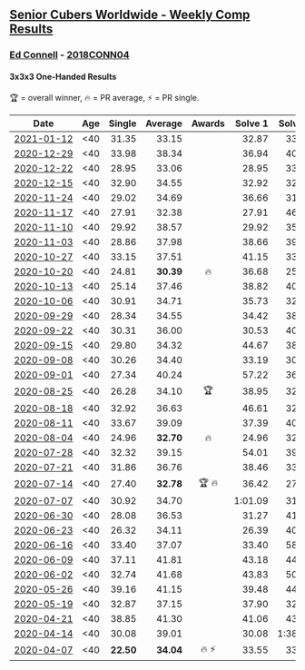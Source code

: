 <style>table {white-space: nowrap;}</style>

## [Senior Cubers Worldwide - Weekly Comp Results](/scw-comp/results/)
### [Ed Connell](README.md) - [2018CONN04](https://www.worldcubeassociation.org/persons/2018CONN04?event=333oh)
#### 3x3x3 One-Handed Results

<span style="white-space: nowrap;">🏆 = overall winner</span>, <span style="white-space: nowrap;">🔥 = PR average</span>, <span style="white-space: nowrap;">⚡ = PR single</span>.

| Date | Age | Single | Average | Awards | Solve 1 | Solve 2 | Solve 3 | Solve 4 | Solve 5 | Video |
| :--: | :--: | --: | --: | :--: | --: | --: | --: | --: | --: | :-- |
| [2021-01-12](../../results/2021-01-12/333oh.md) | <40 | 31.35 | 33.15 |  | 32.87 | 33.59 | 38.26 | 32.99 | 31.35 | [Desktop](https://www.facebook.com/events/154842819532367/permalink/157170009299648) / [Mobile](https://m.facebook.com/events/154842819532367?view=permalink&id=157170009299648) |
| [2020-12-29](../../results/2020-12-29/333oh.md) | <40 | 33.98 | 38.34 |  | 36.94 | 40.43 | 37.65 | 43.70 | 33.98 | [Desktop](https://www.facebook.com/events/807437066779451/permalink/809977266525431) / [Mobile](https://m.facebook.com/events/807437066779451?view=permalink&id=809977266525431) |
| [2020-12-22](../../results/2020-12-22/333oh.md) | <40 | 28.95 | 33.06 |  | 28.95 | 33.91 | 31.01 | 46.60 | 34.25 | [Desktop](https://www.facebook.com/events/758481858355136/permalink/762336747969647) / [Mobile](https://m.facebook.com/events/758481858355136?view=permalink&id=762336747969647) |
| [2020-12-15](../../results/2020-12-15/333oh.md) | <40 | 32.90 | 34.55 |  | 32.92 | 32.90 | 41.26 | 36.19 | 34.55 | [Desktop](https://www.facebook.com/events/804969103386330/permalink/807249976491576) / [Mobile](https://m.facebook.com/events/804969103386330?view=permalink&id=807249976491576) |
| [2020-11-24](../../results/2020-11-24/333oh.md) | <40 | 29.02 | 34.69 |  | 36.66 | 31.14 | 29.02 | 36.26 | 42.06 | [Desktop](https://www.facebook.com/events/418254925863499/permalink/422356948786630) / [Mobile](https://m.facebook.com/events/418254925863499?view=permalink&id=422356948786630) |
| [2020-11-17](../../results/2020-11-17/333oh.md) | <40 | 27.91 | 32.38 |  | 27.91 | 46.45 | 29.63 | 32.38 | 35.13 | [Desktop](https://www.facebook.com/events/770207250227350/permalink/774131459834929) / [Mobile](https://m.facebook.com/events/770207250227350?view=permalink&id=774131459834929) |
| [2020-11-10](../../results/2020-11-10/333oh.md) | <40 | 29.92 | 38.57 |  | 29.92 | 35.04 | 49.24 | 46.88 | 33.80 | [Desktop](https://www.facebook.com/events/355672432175632/permalink/359167785159430) / [Mobile](https://m.facebook.com/events/355672432175632?view=permalink&id=359167785159430) |
| [2020-11-03](../../results/2020-11-03/333oh.md) | <40 | 28.86 | 37.98 |  | 38.66 | 39.89 | 48.27 | 28.86 | 35.40 | [Desktop](https://www.facebook.com/events/1239637256416110/permalink/1244085775971258) / [Mobile](https://m.facebook.com/events/1239637256416110?view=permalink&id=1244085775971258) |
| [2020-10-27](../../results/2020-10-27/333oh.md) | <40 | 33.15 | 37.51 |  | 41.15 | 33.15 | 34.76 | 45.10 | 36.62 | [Desktop](https://www.facebook.com/events/2645965315652815/permalink/2669695813279765) / [Mobile](https://m.facebook.com/events/2645965315652815?view=permalink&id=2669695813279765) |
| [2020-10-20](../../results/2020-10-20/333oh.md) | <40 | 24.81 | **30.39** | 🔥 | 36.68 | 25.52 | 34.86 | 24.81 | 30.79 | [Desktop](https://www.facebook.com/events/2855876438029747/permalink/2867546170196107) / [Mobile](https://m.facebook.com/events/2855876438029747?view=permalink&id=2867546170196107) |
| [2020-10-13](../../results/2020-10-13/333oh.md) | <40 | 25.14 | 37.46 |  | 38.82 | 40.45 | 33.11 | 43.44 | 25.14 | [Desktop](https://www.facebook.com/events/2855876438029747/permalink/2862402260710498) / [Mobile](https://m.facebook.com/events/2855876438029747?view=permalink&id=2862402260710498) |
| [2020-10-06](../../results/2020-10-06/333oh.md) | <40 | 30.91 | 34.71 |  | 35.73 | 32.96 | 36.23 | 35.43 | 30.91 | [Desktop](https://www.facebook.com/events/2645965315652815/permalink/2649943645254982) / [Mobile](https://m.facebook.com/events/2645965315652815?view=permalink&id=2649943645254982) |
| [2020-09-29](../../results/2020-09-29/333oh.md) | <40 | 28.34 | 34.55 |  | 34.42 | 38.66 | 36.27 | 28.34 | 32.95 | [Desktop](https://www.facebook.com/events/1202263490156156/permalink/1206731293042709) / [Mobile](https://m.facebook.com/events/1202263490156156?view=permalink&id=1206731293042709) |
| [2020-09-22](../../results/2020-09-22/333oh.md) | <40 | 30.31 | 36.00 |  | 30.53 | 40.17 | 1:21.31 | 30.31 | 37.31 | [Desktop](https://www.facebook.com/events/349197636276246/permalink/352437259285617) / [Mobile](https://m.facebook.com/events/349197636276246?view=permalink&id=352437259285617) |
| [2020-09-15](../../results/2020-09-15/333oh.md) | <40 | 29.80 | 34.32 |  | 44.67 | 38.17 | 32.15 | 32.63 | 29.80 | [Desktop](https://www.facebook.com/events/3404368289613252/permalink/3421844847865596) / [Mobile](https://m.facebook.com/events/3404368289613252?view=permalink&id=3421844847865596) |
| [2020-09-08](../../results/2020-09-08/333oh.md) | <40 | 30.26 | 34.40 |  | 33.19 | 30.26 | 38.88 | 36.46 | 33.55 | [Desktop](https://www.facebook.com/events/660661614881054/permalink/664233311190551) / [Mobile](https://m.facebook.com/events/660661614881054?view=permalink&id=664233311190551) |
| [2020-09-01](../../results/2020-09-01/333oh.md) | <40 | 27.34 | 40.24 |  | 57.22 | 36.40 | 27.34 | 36.83 | 47.48 | [Desktop](https://www.facebook.com/events/652945192290048/permalink/658566631727904) / [Mobile](https://m.facebook.com/events/652945192290048?view=permalink&id=658566631727904) |
| [2020-08-25](../../results/2020-08-25/333oh.md) | <40 | 26.28 | 34.10 | 🏆 | 38.95 | 32.94 | 26.28 | 35.29 | 34.06 | [Desktop](https://www.facebook.com/events/2812216602434889/permalink/2818220848501131) / [Mobile](https://m.facebook.com/events/2812216602434889?view=permalink&id=2818220848501131) |
| [2020-08-18](../../results/2020-08-18/333oh.md) | <40 | 32.92 | 36.63 |  | 46.61 | 32.92 | 33.75 | 41.92 | 34.21 | [Desktop](https://www.facebook.com/events/357518755418063/permalink/362317608271511) / [Mobile](https://m.facebook.com/events/357518755418063?view=permalink&id=362317608271511) |
| [2020-08-11](../../results/2020-08-11/333oh.md) | <40 | 33.67 | 39.09 |  | 37.39 | 40.23 | 40.90 | 33.67 | 39.66 | [Desktop](https://www.facebook.com/events/338631130511019/permalink/342505583456907) / [Mobile](https://m.facebook.com/events/338631130511019?view=permalink&id=342505583456907) |
| [2020-08-04](../../results/2020-08-04/333oh.md) | <40 | 24.96 | **32.70** | 🔥 | 24.96 | 32.51 | 33.91 | 31.67 | 35.32 | [Desktop](https://www.facebook.com/events/748440219235440/permalink/751570768922385) / [Mobile](https://m.facebook.com/events/748440219235440?view=permalink&id=751570768922385) |
| [2020-07-28](../../results/2020-07-28/333oh.md) | <40 | 32.32 | 39.15 |  | 54.01 | 39.85 | 36.48 | 41.13 | 32.32 | [Desktop](https://www.facebook.com/events/708566320000803/permalink/711773733013395) / [Mobile](https://m.facebook.com/events/708566320000803?view=permalink&id=711773733013395) |
| [2020-07-21](../../results/2020-07-21/333oh.md) | <40 | 31.86 | 36.76 |  | 38.46 | 33.79 | 38.03 | 50.31 | 31.86 | [Desktop](https://www.facebook.com/events/1842039515939197/permalink/1845900735553075) / [Mobile](https://m.facebook.com/events/1842039515939197?view=permalink&id=1845900735553075) |
| [2020-07-14](../../results/2020-07-14/333oh.md) | <40 | 27.40 | **32.78** | 🏆 🔥 | 36.42 | 27.40 | 45.09 | 30.96 | 30.96 | [Desktop](https://www.facebook.com/events/1157754364595802/permalink/1161736094197629) / [Mobile](https://m.facebook.com/events/1157754364595802?view=permalink&id=1161736094197629) |
| [2020-07-07](../../results/2020-07-07/333oh.md) | <40 | 30.92 | 34.70 |  | 1:01.09 | 31.12 | 38.33 | 30.92 | 34.66 | [Desktop](https://www.facebook.com/events/271667090769235/permalink/274228190513125) / [Mobile](https://m.facebook.com/events/271667090769235?view=permalink&id=274228190513125) |
| [2020-06-30](../../results/2020-06-30/333oh.md) | <40 | 28.08 | 36.53 |  | 31.27 | 41.00 | 37.33 | 28.08 | 50.80 | [Desktop](https://www.facebook.com/events/679860472562391/permalink/682340925647679) / [Mobile](https://m.facebook.com/events/679860472562391?view=permalink&id=682340925647679) |
| [2020-06-23](../../results/2020-06-23/333oh.md) | <40 | 26.32 | 34.11 |  | 26.39 | 40.63 | 36.08 | 39.87 | 26.32 | [Desktop](https://www.facebook.com/events/722150235200875/permalink/724951148254117) / [Mobile](https://m.facebook.com/events/722150235200875?view=permalink&id=724951148254117) |
| [2020-06-16](../../results/2020-06-16/333oh.md) | <40 | 33.40 | 37.07 |  | 33.40 | 58.01 | 37.75 | 38.54 | 34.91 | [Desktop](https://www.facebook.com/events/604103587178706/permalink/607132633542468) / [Mobile](https://m.facebook.com/events/604103587178706?view=permalink&id=607132633542468) |
| [2020-06-09](../../results/2020-06-09/333oh.md) | <40 | 37.11 | 41.81 |  | 43.18 | 44.82 | 37.11 | 43.93 | 38.31 | [Desktop](https://www.facebook.com/events/903549840109576/permalink/906641523133741) / [Mobile](https://m.facebook.com/events/903549840109576?view=permalink&id=906641523133741) |
| [2020-06-02](../../results/2020-06-02/333oh.md) | <40 | 32.74 | 41.68 |  | 43.83 | 50.27 | 41.46 | 32.74 | 39.74 | [Desktop](https://www.facebook.com/events/3373950429496747/permalink/3381573405401116) / [Mobile](https://m.facebook.com/events/3373950429496747?view=permalink&id=3381573405401116) |
| [2020-05-26](../../results/2020-05-26/333oh.md) | <40 | 39.16 | 41.15 |  | 39.48 | 44.29 | 44.58 | 39.16 | 39.67 | [Desktop](https://www.facebook.com/events/688407551989463/permalink/691149815048570) / [Mobile](https://m.facebook.com/events/688407551989463?view=permalink&id=691149815048570) |
| [2020-05-19](../../results/2020-05-19/333oh.md) | <40 | 32.87 | 37.15 |  | 37.90 | 32.97 | 40.59 | 46.65 | 32.87 | [Desktop](https://www.facebook.com/events/1880761498725633/permalink/1885626538239129) / [Mobile](https://m.facebook.com/events/1880761498725633?view=permalink&id=1885626538239129) |
| [2020-04-21](../../results/2020-04-21/333oh.md) | <40 | 38.85 | 41.30 |  | 41.06 | 43.74 | 39.11 | 45.25 | 38.85 | [Desktop](https://www.facebook.com/events/880278499062375/permalink/883221008768124) / [Mobile](https://m.facebook.com/events/880278499062375?view=permalink&id=883221008768124) |
| [2020-04-14](../../results/2020-04-14/333oh.md) | <40 | 30.08 | 39.01 |  | 30.08 | 1:38.59 | 46.42 | 39.87 | 30.75 | [Desktop](https://www.facebook.com/events/982619255468618/permalink/985752388488638) / [Mobile](https://m.facebook.com/events/982619255468618?view=permalink&id=985752388488638) |
| [2020-04-07](../../results/2020-04-07/333oh.md) | <40 | **22.50** | **34.04** | 🔥 ⚡ | 33.55 | 33.95 | **22.50** | 40.72 | 34.62 | [Desktop](https://www.facebook.com/events/682716079141575/permalink/684177285662121) / [Mobile](https://m.facebook.com/events/682716079141575?view=permalink&id=684177285662121) |


<!-- Global site tag (gtag.js) - Google Analytics -->
<script async src="https://www.googletagmanager.com/gtag/js?id=UA-86348435-3"></script>
<script>window.dataLayer = window.dataLayer || []; function gtag() {dataLayer.push(arguments);} gtag('js', new Date()); gtag('config', 'UA-86348435-3');</script>
